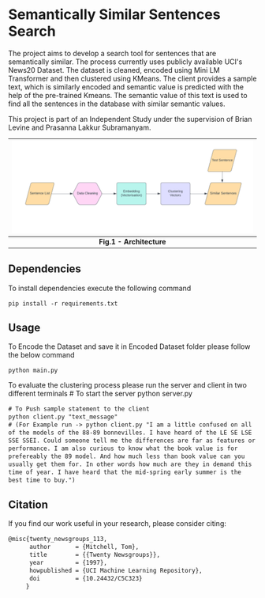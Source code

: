 # Semantically Similar Sentences Search
The project aims to develop a search tool for sentences that are semantically similar. The process currently uses publicly available UCI's News20 Dataset. The dataset is cleaned, encoded using Mini LM Transformer and then clustered using KMeans. The client provides a sample text, which is similarly encoded and semantic value is predicted with the help of the pre-trained Kmeans. The semantic value of this text is used to find all the sentences in the database with similar semantic values.

This project is part of an Independent Study under the supervision of Brian Levine and Prasanna Lakkur Subramanyam. 


![Architecture](images/Algorithm.png)|
|:--:|
| <b> Fig.1 - Architecture</b>|

## Dependencies
To install dependencies execute the following command

    pip install -r requirements.txt

## Usage
To Encode the Dataset and save it in Encoded Dataset folder please follow the below command 

    python main.py

To evaluate the clustering process please run the server and client in two different terminals
    # To start the server
    python server.py

    # To Push sample statement to the client 
    python client.py "text_message" 
    # (For Example run -> python client.py "I am a little confused on all of the models of the 88-89 bonnevilles. I have heard of the LE SE LSE SSE SSEI. Could someone tell me the differences are far as features or performance. I am also curious to know what the book value is for prefereably the 89 model. And how much less than book value can you usually get them for. In other words how much are they in demand this time of year. I have heard that the mid-spring early summer is the best time to buy.")

## Citation
If you find our work useful in your research, please consider citing:  

    @misc{twenty_newsgroups_113,
          author       = {Mitchell, Tom},
          title        = {{Twenty Newsgroups}},
          year         = {1997},
          howpublished = {UCI Machine Learning Repository},
          doi          = {10.24432/C5C323}
         }
